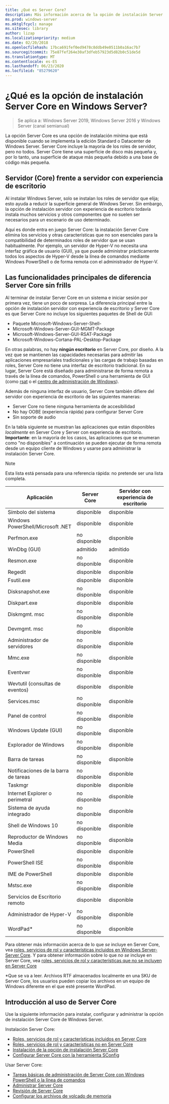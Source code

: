```yaml
---
title: ¿Qué es Server Core?
description: Más información acerca de la opción de instalación Server Core en Windows Server
ms.prod: windows-server
ms.mktglfcycl: manage
ms.sitesec: library
author: lizap
ms.localizationpriority: medium
ms.date: 02/20/2018
ms.openlocfilehash: 17bca691fef0ed9478c8ddb49e0511b0a16ac7b7
ms.sourcegitcommit: 75e87fef264e30af3dfeb57923d5d82b0c51de5d
ms.translationtype: MT
ms.contentlocale: es-ES
ms.lasthandoff: 06/23/2020
ms.locfileid: "85279620"
---
```

# <a name="what-is-the-server-core-installation-option-in-windows-server"></a>¿Qué es la opción de instalación Server Core en Windows Server?

> Se aplica a: Windows Server 2019, Windows Server 2016 y Windows Server (canal semianual)

La opción Server Core es una opción de instalación mínima que está disponible cuando se implementa la edición Standard o Datacenter de Windows Server. Server Core incluye la mayoría de los roles de servidor, pero no todos. Server Core tiene una superficie de disco más pequeña y, por lo tanto, una superficie de ataque más pequeña debido a una base de código más pequeña.

## <a name="server-core-vs-server-with-desktop-experience"></a>Servidor (Core) frente a servidor con experiencia de escritorio

Al instalar Windows Server, solo se instalan los roles de servidor que elija; esto ayuda a reducir la superficie general de Windows Server. Sin embargo, la opción de instalación servidor con experiencia de escritorio todavía instala muchos servicios y otros componentes que no suelen ser necesarios para un escenario de uso determinado.

Aquí es donde entra en juego Server Core: la instalación Server Core elimina los servicios y otras características que no son esenciales para la compatibilidad de determinados roles de servidor que se usan habitualmente. Por ejemplo, un servidor de Hyper-V no necesita una interfaz gráfica de usuario (GUI), ya que puede administrar prácticamente todos los aspectos de Hyper-V desde la línea de comandos mediante Windows PowerShell o de forma remota con el administrador de Hyper-V.

## <a name="the-server-core-difference---core-capabilities-without-the-frills"></a>Las funcionalidades principales de diferencia Server Core sin frills

Al terminar de instalar Server Core en un sistema e iniciar sesión por primera vez, tiene un poco de sorpresa. La diferencia principal entre la opción de instalación servidor con experiencia de escritorio y Server Core es que Server Core no incluye los siguientes paquetes de Shell de GUI:

- Paquete Microsoft-Windows-Server-Shell-
- Microsoft-Windows-Server-GUI-MGMT-Package
- Microsoft-Windows-Server-GUI-RSAT-Package
- Microsoft-Windows-Cortana-PAL-Desktop-Package

En otras palabras, no hay **ningún escritorio** en Server Core, por diseño. A la vez que se mantienen las capacidades necesarias para admitir las aplicaciones empresariales tradicionales y las cargas de trabajo basadas en roles, Server Core no tiene una interfaz de escritorio tradicional. En su lugar, Server Core está diseñado para administrarse de forma remota a través de la línea de comandos, PowerShell o una herramienta de GUI (como [rsat](../../remote/remote-server-administration-tools.md) o el [centro de administración de Windows](../../manage/windows-admin-center/overview.md)).

Además de ninguna interfaz de usuario, Server Core también difiere del servidor con experiencia de escritorio de las siguientes maneras:

- Server Core no tiene ninguna herramienta de accesibilidad
- No hay OOBE (experiencia rápida) para configurar Server Core
- Sin soporte de audio

En la tabla siguiente se muestran las aplicaciones que están disponibles *localmente* en Server Core y Server con experiencia de escritorio. **Importante**: en la mayoría de los casos, las aplicaciones que se enumeran como "no disponibles" a continuación se pueden ejecutar de forma remota desde un equipo cliente de Windows y usarse para administrar la instalación Server Core.

> [!NOTE]
> Esta lista está pensada para una referencia rápida: no pretende ser una lista completa.


| Aplicación                        | Server Core     | Servidor con experiencia de escritorio |
|------------------------------------|-----------------|--------------------------------|
| Símbolo del sistema                     | disponible       | disponible                      |
| Windows PowerShell/Microsoft .NET | disponible       | disponible                      |
| Perfmon.exe                        | no disponible   | disponible                      |
| WinDbg (GUI)                       | admitido       | admitido                      |
| Resmon.exe                         | no disponible   | disponible                      |
| Regedit                            | disponible       | disponible                      |
| Fsutil.exe                         | disponible       | disponible                      |
| Disksnapshot.exe                   | no disponible   | disponible                      |
| Diskpart.exe                       | disponible       | disponible                      |
| Diskmgmt. msc                       | no disponible   | disponible                      |
| Devmgmt. msc                        | no disponible   | disponible                      |
| Administrador de servidores                     | no disponible   | disponible                      |
| Mmc.exe                            | no disponible   | disponible                      |
| Eventvwr                           | no disponible   | disponible                      |
| Wevtutil (consultas de eventos)           | disponible       | disponible                      |
| Services.msc                       | no disponible   | disponible                      |
| Panel de control                      | no disponible   | disponible                      |
| Windows Update (GUI)               | no disponible   | disponible                      |
| Explorador de Windows                   | no disponible   | disponible                      |
| Barra de tareas                            | no disponible   | disponible                      |
| Notificaciones de la barra de tareas              | no disponible   | disponible                      |
| Taskmgr                            | disponible       | disponible                      |
| Internet Explorer o perimetral          | no disponible   | disponible                      |
| Sistema de ayuda integrado               | no disponible   | disponible                      |
| Shell de Windows 10                   | no disponible   | disponible                      |
| Reproductor de Windows Media               | no disponible   | disponible                      |
| PowerShell                         | disponible       | disponible                      |
| PowerShell ISE                     | no disponible   | disponible                      |
| IME de PowerShell                     | disponible       | disponible                      |
| Mstsc.exe                          | no disponible   | disponible                      |
| Servicios de Escritorio remoto            | disponible       | disponible                      |
| Administrador de Hyper-V                    | no disponible   | disponible                      |
| WordPad\*                          | no disponible   | disponible                      |


Para obtener más información acerca de lo que *se* incluye en Server Core, vea [roles, servicios de rol y características incluidos en Windows Server-Server Core](server-core-roles-and-services.md). Y para obtener información sobre lo que *no se* incluye en Server Core, vea [roles, servicios de rol y características que no se incluyen en Server Core](server-core-removed-roles.md)

\*Que se va a leer. Archivos RTF almacenados localmente en una SKU de Server Core, los usuarios pueden copiar los archivos en un equipo de Windows diferente en el que esté presente WordPad.

## <a name="get-started-using-server-core"></a>Introducción al uso de Server Core

Use la siguiente información para instalar, configurar y administrar la opción de instalación Server Core de Windows Server.

Instalación Server Core:
- [Roles, servicios de rol y características incluidos en Server Core](server-core-roles-and-services.md)
- [Roles, servicios de rol y características no en Server Core](server-core-removed-roles.md)
- [Instalación de la opción de instalación Server Core](../../get-started/getting-started-with-server-core.md)
- [Configurar Server Core con la herramienta SConfig](../../get-started/sconfig-on-ws2016.md)

Usar Server Core:
- [Tareas básicas de administración de Server Core con Windows PowerShell o la línea de comandos](server-core-administer.md)
- [Administrar Server Core](server-core-manage.md)
- [Revisión de Server Core](server-core-servicing.md)
- [Configurar los archivos de volcado de memoria](server-core-memory-dump.md)
